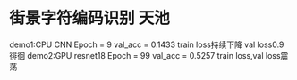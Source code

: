 # 街景字符编码识别 天池
demo1:CPU CNN Epoch = 9 val_acc = 0.1433 train loss持续下降 val loss0.9徘徊
demo2:GPU resnet18 Epoch = 99 val_acc = 0.5257 train loss,val loss震荡
